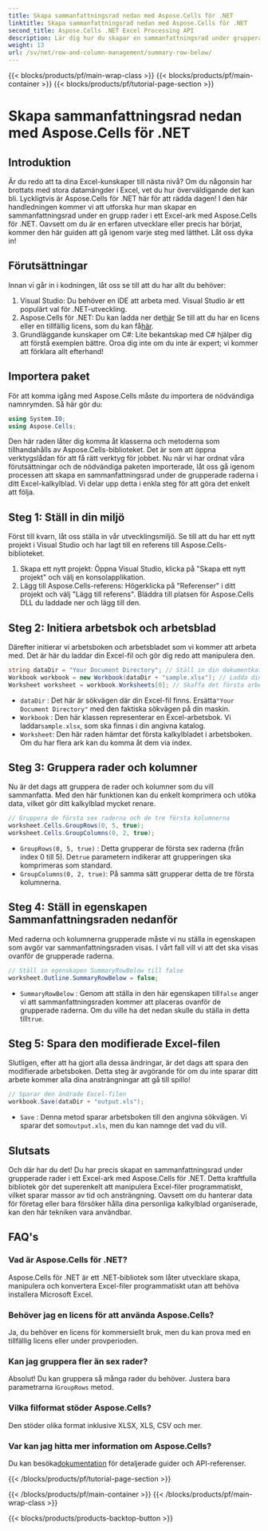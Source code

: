```yaml
---
title: Skapa sammanfattningsrad nedan med Aspose.Cells för .NET
linktitle: Skapa sammanfattningsrad nedan med Aspose.Cells för .NET
second_title: Aspose.Cells .NET Excel Processing API
description: Lär dig hur du skapar en sammanfattningsrad under grupperade rader i Excel med Aspose.Cells för .NET. Steg-för-steg-guide ingår.
weight: 13
url: /sv/net/row-and-column-management/summary-row-below/
---
```


{{< blocks/products/pf/main-wrap-class >}}
{{< blocks/products/pf/main-container >}}
{{< blocks/products/pf/tutorial-page-section >}}

# Skapa sammanfattningsrad nedan med Aspose.Cells för .NET

## Introduktion
Är du redo att ta dina Excel-kunskaper till nästa nivå? Om du någonsin har brottats med stora datamängder i Excel, vet du hur överväldigande det kan bli. Lyckligtvis är Aspose.Cells för .NET här för att rädda dagen! I den här handledningen kommer vi att utforska hur man skapar en sammanfattningsrad under en grupp rader i ett Excel-ark med Aspose.Cells för .NET. Oavsett om du är en erfaren utvecklare eller precis har börjat, kommer den här guiden att gå igenom varje steg med lätthet. Låt oss dyka in!
## Förutsättningar
Innan vi går in i kodningen, låt oss se till att du har allt du behöver:
1. Visual Studio: Du behöver en IDE att arbeta med. Visual Studio är ett populärt val för .NET-utveckling.
2.  Aspose.Cells för .NET: Du kan ladda ner det[här](https://releases.aspose.com/cells/net/) Se till att du har en licens eller en tillfällig licens, som du kan få[här](https://purchase.aspose.com/temporary-license/).
3. Grundläggande kunskaper om C#: Lite bekantskap med C# hjälper dig att förstå exemplen bättre. Oroa dig inte om du inte är expert; vi kommer att förklara allt efterhand!
## Importera paket
För att komma igång med Aspose.Cells måste du importera de nödvändiga namnrymden. Så här gör du:
```csharp
using System.IO;
using Aspose.Cells;
```
Den här raden låter dig komma åt klasserna och metoderna som tillhandahålls av Aspose.Cells-biblioteket. Det är som att öppna verktygslådan för att få rätt verktyg för jobbet. 
Nu när vi har ordnat våra förutsättningar och de nödvändiga paketen importerade, låt oss gå igenom processen att skapa en sammanfattningsrad under de grupperade raderna i ditt Excel-kalkylblad. Vi delar upp detta i enkla steg för att göra det enkelt att följa.
## Steg 1: Ställ in din miljö
Först till kvarn, låt oss ställa in vår utvecklingsmiljö. Se till att du har ett nytt projekt i Visual Studio och har lagt till en referens till Aspose.Cells-biblioteket.
1. Skapa ett nytt projekt: Öppna Visual Studio, klicka på "Skapa ett nytt projekt" och välj en konsolapplikation.
2. Lägg till Aspose.Cells-referens: Högerklicka på "Referenser" i ditt projekt och välj "Lägg till referens". Bläddra till platsen för Aspose.Cells DLL du laddade ner och lägg till den.
## Steg 2: Initiera arbetsbok och arbetsblad
Därefter initierar vi arbetsboken och arbetsbladet som vi kommer att arbeta med. Det är här du laddar din Excel-fil och gör dig redo att manipulera den.
```csharp
string dataDir = "Your Document Directory"; // Ställ in din dokumentkatalog
Workbook workbook = new Workbook(dataDir + "sample.xlsx"); // Ladda din Excel-fil
Worksheet worksheet = workbook.Worksheets[0]; // Skaffa det första arbetsbladet
```
- `dataDir` : Det här är sökvägen där din Excel-fil finns. Ersätta`"Your Document Directory"` med den faktiska sökvägen på din maskin.
- `Workbook` : Den här klassen representerar en Excel-arbetsbok. Vi laddar`sample.xlsx`, som ska finnas i din angivna katalog.
- `Worksheet`: Den här raden hämtar det första kalkylbladet i arbetsboken. Om du har flera ark kan du komma åt dem via index.
## Steg 3: Gruppera rader och kolumner
Nu är det dags att gruppera de rader och kolumner som du vill sammanfatta. Med den här funktionen kan du enkelt komprimera och utöka data, vilket gör ditt kalkylblad mycket renare.
```csharp
// Gruppera de första sex raderna och de tre första kolumnerna
worksheet.Cells.GroupRows(0, 5, true);
worksheet.Cells.GroupColumns(0, 2, true);
```
- `GroupRows(0, 5, true)` : Detta grupperar de första sex raderna (från index 0 till 5). De`true` parametern indikerar att grupperingen ska komprimeras som standard.
- `GroupColumns(0, 2, true)`: På samma sätt grupperar detta de tre första kolumnerna.
## Steg 4: Ställ in egenskapen Sammanfattningsraden nedanför
Med raderna och kolumnerna grupperade måste vi nu ställa in egenskapen som avgör var sammanfattningsraden visas. I vårt fall vill vi att det ska visas ovanför de grupperade raderna.
```csharp
// Ställ in egenskapen SummaryRowBelow till false
worksheet.Outline.SummaryRowBelow = false;
```
- `SummaryRowBelow` : Genom att ställa in den här egenskapen till`false` anger vi att sammanfattningsraden kommer att placeras ovanför de grupperade raderna. Om du ville ha det nedan skulle du ställa in detta till`true`.
## Steg 5: Spara den modifierade Excel-filen
Slutligen, efter att ha gjort alla dessa ändringar, är det dags att spara den modifierade arbetsboken. Detta steg är avgörande för om du inte sparar ditt arbete kommer alla dina ansträngningar att gå till spillo!
```csharp
// Sparar den ändrade Excel-filen
workbook.Save(dataDir + "output.xls");
```
- `Save` : Denna metod sparar arbetsboken till den angivna sökvägen. Vi sparar det som`output.xls`, men du kan namnge det vad du vill.
## Slutsats
Och där har du det! Du har precis skapat en sammanfattningsrad under grupperade rader i ett Excel-ark med Aspose.Cells för .NET. Detta kraftfulla bibliotek gör det superenkelt att manipulera Excel-filer programmatiskt, vilket sparar massor av tid och ansträngning. Oavsett om du hanterar data för företag eller bara försöker hålla dina personliga kalkylblad organiserade, kan den här tekniken vara användbar.
## FAQ's
### Vad är Aspose.Cells för .NET?  
Aspose.Cells för .NET är ett .NET-bibliotek som låter utvecklare skapa, manipulera och konvertera Excel-filer programmatiskt utan att behöva installera Microsoft Excel.
### Behöver jag en licens för att använda Aspose.Cells?  
Ja, du behöver en licens för kommersiellt bruk, men du kan prova med en tillfällig licens eller under provperioden.
### Kan jag gruppera fler än sex rader?  
 Absolut! Du kan gruppera så många rader du behöver. Justera bara parametrarna i`GroupRows` metod.
### Vilka filformat stöder Aspose.Cells?  
Den stöder olika format inklusive XLSX, XLS, CSV och mer.
### Var kan jag hitta mer information om Aspose.Cells?  
 Du kan besöka[dokumentation](https://reference.aspose.com/cells/net/) för detaljerade guider och API-referenser.

{{< /blocks/products/pf/tutorial-page-section >}}

{{< /blocks/products/pf/main-container >}}
{{< /blocks/products/pf/main-wrap-class >}}

{{< blocks/products/products-backtop-button >}}
